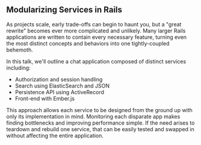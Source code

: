 ## Modularizing Services in Rails

As projects scale, early trade-offs can begin to haunt you, but a "great rewrite" becomes ever more complicated and unlikely. Many larger Rails applications are written to contain every necessary feature, turning even the most distinct concepts and behaviors into one tightly-coupled behemoth.

In this talk, we'll outline a chat application composed of distinct services including: 

*  Authorization and session handling
*  Search using ElasticSearch and JSON
*  Persistence API using ActiveRecord
*  Front-end with Ember.js

This approach allows each service to be designed from the ground up with only its implementation in mind. Monitoring each disparate app makes finding bottlenecks and improving performance simple. If the need arises to teardown and rebuild one service, that can be easily tested and swapped in without affecting the entire application.